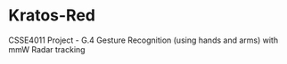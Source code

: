 # Kratos-Red
CSSE4011 Project - G.4 Gesture Recognition (using hands and arms) with mmW Radar tracking

